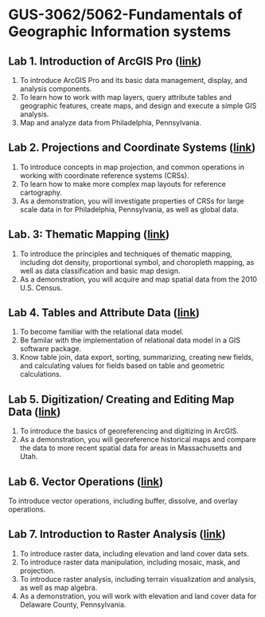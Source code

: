 # GUS-3062/5062-Fundamentals of Geographic Information systems
## Lab 1. Introduction of ArcGIS Pro ([link](Lab_01_Introduction_to_ArcGIS.md))
1. To introduce ArcGIS Pro and its basic data management, display, and analysis components. 
2. To learn how to work with map layers, query attribute tables and geographic features, create maps, and design and execute a simple GIS analysis. 
3. Map and analyze data from Philadelphia, Pennsylvania.

## Lab 2. Projections and Coordinate Systems ([link](Lab_02_Projections_and_CRS.md))
1. To introduce concepts in map projection, and common operations in working with coordinate reference systems (CRSs). 
2. To learn how to make more complex map layouts for reference cartography. 
3. As a demonstration, you will investigate properties of CRSs for large scale data in for Philadelphia, Pennsylvania, as well as global data.

## Lab. 3: Thematic Mapping ([link](Lab_03_Thematic_Mapping.md))
1. To introduce the principles and techniques of thematic mapping, including dot density, proportional symbol, and choropleth mapping, as well as data classification and basic map design. 
2. As a demonstration, you will acquire and map spatial data from the 2010 U.S. Census.

## Lab 4. Tables and Attribute Data ([link](Lab_04_Tables_and_Attribute_Data.md))
1. To become familiar with the relational data model.
2. Be familar with the implementation of relational data model in a GIS software package.
3. Know table join, data export, sorting, summarizing, creating new fields, and calculating values for fields based on table and geometric calculations.

## Lab 5. Digitization/ Creating and Editing Map Data ([link](Lab_05_Creating_Geographic_Data.md))
1. To introduce the basics of georeferencing and digitizing in ArcGIS. 
2. As a demonstration, you will georeference historical maps and compare the data to more recent spatial data for areas in Massachusetts and Utah.

## Lab 6. Vector Operations ([link](Lab_06_Vector_Operations.md))
To introduce vector operations, including buffer, dissolve, and overlay operations.


## Lab 7. Introduction to Raster Analysis ([link](Lab_07_Raster_Operations.md))
1. To introduce raster data, including elevation and land cover data sets. 
2. To introduce raster data manipulation, including mosaic, mask, and projection.
3.  To introduce raster analysis, including terrain visualization and analysis, as well as map algebra. 
4. As a demonstration, you will work with elevation and land cover data for Delaware County, Pennsylvania.
